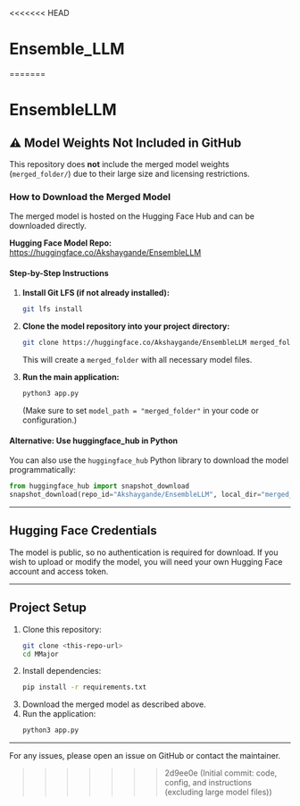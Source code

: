 <<<<<<< HEAD
# Ensemble_LLM
=======
# EnsembleLLM

## ⚠️ Model Weights Not Included in GitHub

This repository does **not** include the merged model weights (`merged_folder/`) due to their large size and licensing restrictions.

### How to Download the Merged Model

The merged model is hosted on the Hugging Face Hub and can be downloaded directly.

**Hugging Face Model Repo:**
https://huggingface.co/Akshaygande/EnsembleLLM

#### Step-by-Step Instructions

1. **Install Git LFS (if not already installed):**
   ```bash
   git lfs install
   ```

2. **Clone the model repository into your project directory:**
   ```bash
   git clone https://huggingface.co/Akshaygande/EnsembleLLM merged_folder
   ```
   This will create a `merged_folder` with all necessary model files.

3. **Run the main application:**
   ```bash
   python3 app.py
   ```
   (Make sure to set `model_path = "merged_folder"` in your code or configuration.)

#### Alternative: Use huggingface_hub in Python

You can also use the `huggingface_hub` Python library to download the model programmatically:

```python
from huggingface_hub import snapshot_download
snapshot_download(repo_id="Akshaygande/EnsembleLLM", local_dir="merged_folder")
```

---

## Hugging Face Credentials

The model is public, so no authentication is required for download. If you wish to upload or modify the model, you will need your own Hugging Face account and access token.

---

## Project Setup

1. Clone this repository:
   ```bash
   git clone <this-repo-url>
   cd MMajor
   ```
2. Install dependencies:
   ```bash
   pip install -r requirements.txt
   ```
3. Download the merged model as described above.
4. Run the application:
   ```bash
   python3 app.py
   ```

---

For any issues, please open an issue on GitHub or contact the maintainer. 
>>>>>>> 2d9ee0e (Initial commit: code, config, and instructions (excluding large model files))
